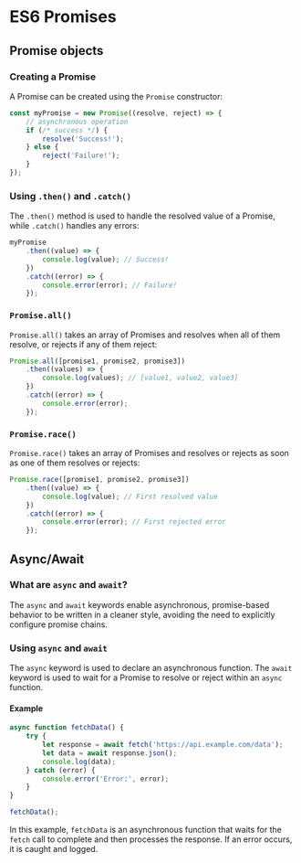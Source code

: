 # ES6 Promises

## Promise objects

### Creating a Promise

A Promise can be created using the `Promise` constructor:

```javascript
const myPromise = new Promise((resolve, reject) => {
    // asynchronous operation
    if (/* success */) {
        resolve('Success!');
    } else {
        reject('Failure!');
    }
});
```

### Using `.then()` and `.catch()`

The `.then()` method is used to handle the resolved value of a Promise, while `.catch()` handles any errors:

```javascript
myPromise
    .then((value) => {
        console.log(value); // Success!
    })
    .catch((error) => {
        console.error(error); // Failure!
    });
```

### `Promise.all()`

`Promise.all()` takes an array of Promises and resolves when all of them resolve, or rejects if any of them reject:

```javascript
Promise.all([promise1, promise2, promise3])
    .then((values) => {
        console.log(values); // [value1, value2, value3]
    })
    .catch((error) => {
        console.error(error);
    });
```

### `Promise.race()`

`Promise.race()` takes an array of Promises and resolves or rejects as soon as one of them resolves or rejects:

```javascript
Promise.race([promise1, promise2, promise3])
    .then((value) => {
        console.log(value); // First resolved value
    })
    .catch((error) => {
        console.error(error); // First rejected error
    });
```

## Async/Await

### What are `async` and `await`?

The `async` and `await` keywords enable asynchronous, promise-based behavior to be written in a cleaner style, avoiding the need to explicitly configure promise chains.

### Using `async` and `await`

The `async` keyword is used to declare an asynchronous function. The `await` keyword is used to wait for a Promise to resolve or reject within an `async` function.

#### Example

```javascript
async function fetchData() {
    try {
        let response = await fetch('https://api.example.com/data');
        let data = await response.json();
        console.log(data);
    } catch (error) {
        console.error('Error:', error);
    }
}

fetchData();
```

In this example, `fetchData` is an asynchronous function that waits for the `fetch` call to complete and then processes the response. If an error occurs, it is caught and logged.
